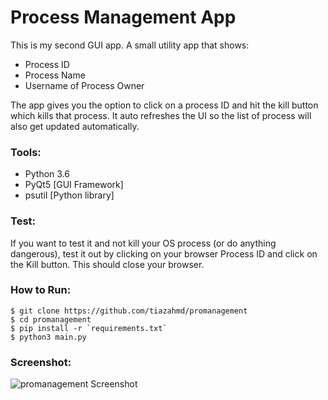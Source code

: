 # Process Management App
This is my second GUI app. A small utility app that shows:
- Process ID
- Process Name
- Username of Process Owner

The app gives you the option to click on a process ID and hit the kill button which kills that process. It auto refreshes the UI so the list of process will also get updated automatically.

### Tools:
- Python 3.6
- PyQt5 [GUI Framework]
- psutil [Python library]

### Test:
If you want to test it and not kill your OS process (or do anything dangerous), test it out by clicking on your browser Process ID and click on the Kill button. This should close your browser.

### How to Run:
``` 
$ git clone https://github.com/tiazahmd/promanagement
$ cd promanagement
$ pip install -r `requirements.txt`
$ python3 main.py
```

### Screenshot:
![promanagement Screenshot](#)